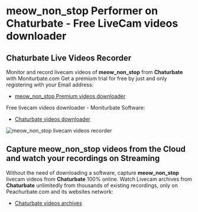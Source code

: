 # meow_non_stop Performer on Chaturbate - Free LiveCam videos downloader

## Chaturbate Live Videos Recorder

Monitor and record livecam videos of **meow_non_stop** from **Chaturbate** with Moniturbate.com
Get a premium trial for free by just and only registering with your Email address:
* [meow_non_stop Premium videos downloader](https://moniturbate.com/request-demo-licence-key.html)

Free livecam videos downloader - Moniturbate Software:
* [Chaturbate videos downloader](https://moniturbate.com/moniturbate-download-software.html)

![meow_non_stop livecam videos recorder](https://peachurnet.com/templates/moniturbate-software.png)


## Capture meow_non_stop videos from the Cloud and watch your recordings on Streaming

Without the need of downloading a software, capture **meow_non_stop** livecam videos from **Chaturbate** 100% online.
Watch Livecam archives from **Chaturbate** unlimitedly from thousands of existing recordings, only on Peachurbate.com and its websites network:
* [Chaturbate videos archives](https://peachurnet.com/)
